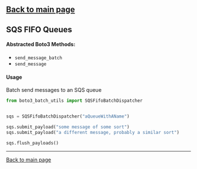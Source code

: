 [Back to main page](https://g-farrow.github.io/boto3_batch_utils)
---------------------------

## SQS FIFO Queues
#### Abstracted Boto3 Methods:
* `send_message_batch`
* `send_message`

#### Usage
Batch send messages to an SQS queue
```python
from boto3_batch_utils import SQSFifoBatchDispatcher


sqs = SQSFifoBatchDispatcher("aQueueWithAName")

sqs.submit_payload("some message of some sort")
sqs.submit_payload("a different message, probably a similar sort")

sqs.flush_payloads()
```

---------------------------
[Back to main page](https://g-farrow.github.io/boto3_batch_utils)